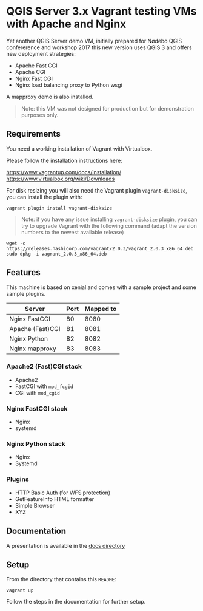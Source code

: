 # QGIS Server 3.x Vagrant testing VMs with Apache and Nginx

Yet another QGIS Server demo VM, initially prepared for Nødebo QGIS
confererence and workshop 2017 this new version uses QGIS 3
and offers new deployment strategies:

+ Apache Fast CGI
+ Apache CGI
+ Nginx Fast CGI
+ Nginx load balancing proxy to Python wsgi

A mapproxy demo is also installed.

> Note: this VM was not designed for production but for demonstration purposes only.


## Requirements

You need a working installation of Vagrant with Virtualbox.

Please follow the installation instructions here:

https://www.vagrantup.com/docs/installation/
https://www.virtualbox.org/wiki/Downloads

For disk resizing you will also need the Vagrant plugin `vagrant-disksize`, you can install the plugin with:

```
vagrant plugin install vagrant-disksize
```

> Note: if you have any issue installing `vagrant-disksize` plugin, you can try to upgrade Vagrant with the following command (adapt the version numbers to the newest available release)

```
wget -c https://releases.hashicorp.com/vagrant/2.0.3/vagrant_2.0.3_x86_64.deb
sudo dpkg -i vagrant_2.0.3_x86_64.deb
```


## Features

This machine is based on xenial and comes with a sample project and some sample plugins.


| Server            | Port       | Mapped to |
|---                |---         |---        |
| Nginx FastCGI     | 80         | 8080      |
| Apache (Fast)CGI  | 81         | 8081      |
| Nginx Python      | 82         | 8082      |
| Nginx mapproxy    | 83         | 8083      |


### Apache2 (Fast)CGI stack

- Apache2
- FastCGI with `mod_fcgid`
- CGI with `mod_cgid`

### Nginx FastCGI stack

- Nginx
- systemd

### Nginx Python stack

- Nginx
- Systemd

### Plugins

- HTTP Basic Auth (for WFS protection)
- GetFeatureInfo HTML formatter
- Simple Browser
- XYZ

## Documentation

A presentation is available in the [docs directory](docs/index.rst)

## Setup

From the directory that contains this `README`:

```
vagrant up
```

Follow the steps in the documentation for further setup.

